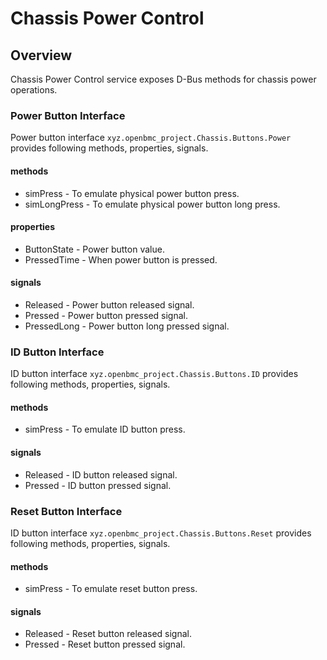 # Chassis Power Control

## Overview
Chassis Power Control service exposes D-Bus methods for chassis power operations.

### Power Button Interface
Power button interface `xyz.openbmc_project.Chassis.Buttons.Power` provides following
methods, properties, signals.

#### methods
* simPress - To emulate physical power button press.
* simLongPress - To emulate physical power button long press.

#### properties
* ButtonState - Power button value.
* PressedTime - When power button is pressed.

#### signals
* Released - Power button released signal.
* Pressed - Power button pressed signal.
* PressedLong - Power button long pressed signal.

### ID Button Interface
ID button interface `xyz.openbmc_project.Chassis.Buttons.ID` provides following
methods, properties, signals.

#### methods
* simPress - To emulate ID button press.

#### signals
* Released - ID button released signal.
* Pressed - ID button pressed signal.

### Reset Button Interface
ID button interface `xyz.openbmc_project.Chassis.Buttons.Reset` provides following
methods, properties, signals.

#### methods
* simPress - To emulate reset button press.

#### signals
* Released - Reset button released signal.
* Pressed - Reset button pressed signal.

